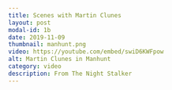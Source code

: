 ```yaml
---
title: Scenes with Martin Clunes
layout: post
modal-id: 1b
date: 2019-11-09
thumbnail: manhunt.png
video: https://youtube.com/embed/swiD6KWFpow
alt: Martin Clunes in Manhunt
category: video
description: From The Night Stalker
---
```

